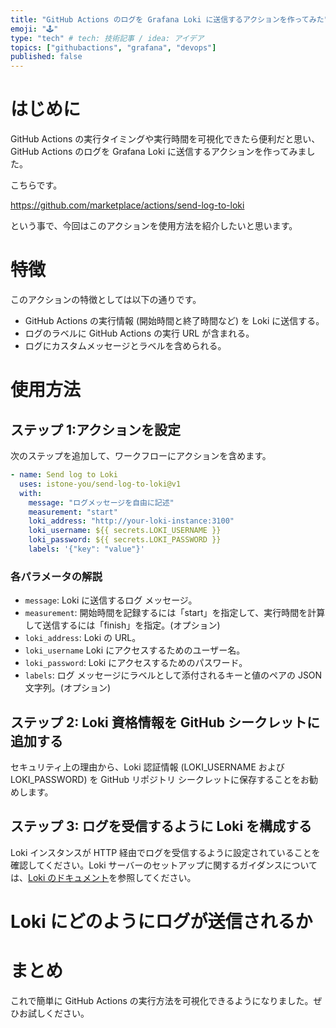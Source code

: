 ```yaml
---
title: "GitHub Actions のログを Grafana Loki に送信するアクションを作ってみた"
emoji: "🕹️"
type: "tech" # tech: 技術記事 / idea: アイデア
topics: ["githubactions", "grafana", "devops"]
published: false
---
```


# はじめに

GitHub Actions の実行タイミングや実行時間を可視化できたら便利だと思い、GitHub Actions のログを Grafana Loki に送信するアクションを作ってみました。

こちらです。

https://github.com/marketplace/actions/send-log-to-loki

という事で、今回はこのアクションを使用方法を紹介したいと思います。

# 特徴

このアクションの特徴としては以下の通りです。

- GitHub Actions の実行情報 (開始時間と終了時間など) を Loki に送信する。
- ログのラベルに GitHub Actions の実行 URL が含まれる。
- ログにカスタムメッセージとラベルを含められる。

# 使用方法

## ステップ 1:アクションを設定

次のステップを追加して、ワークフローにアクションを含めます。

```yaml:.github/workflows/***.yml
- name: Send log to Loki
  uses: istone-you/send-log-to-loki@v1
  with:
    message: "ログメッセージを自由に記述"
    measurement: "start"
    loki_address: "http://your-loki-instance:3100"
    loki_username: ${{ secrets.LOKI_USERNAME }}
    loki_password: ${{ secrets.LOKI_PASSWORD }}
    labels: '{"key": "value"}'
```

### 各パラメータの解説

- `message`: Loki に送信するログ メッセージ。
- `measurement`: 開始時間を記録するには「start」を指定して、実行時間を計算して送信するには「finish」を指定。(オプション)
- `loki_address`: Loki の URL。
- `loki_username` Loki にアクセスするためのユーザー名。
- `loki_password`: Loki にアクセスするためのパスワード。
- `labels`: ログ メッセージにラベルとして添付されるキーと値のペアの JSON 文字列。(オプション)

## ステップ 2: Loki 資格情報を GitHub シークレットに追加する

セキュリティ上の理由から、Loki 認証情報 (LOKI_USERNAME および LOKI_PASSWORD) を GitHub リポジトリ シークレットに保存することをお勧めします。

## ステップ 3: ログを受信するように Loki を構成する

Loki インスタンスが HTTP 経由でログを受信するように設定されていることを確認してください。Loki サーバーのセットアップに関するガイダンスについては、[Loki のドキュメント](https://grafana.com/docs/loki/latest/setup/)を参照してください。

# Loki にどのようにログが送信されるか

# まとめ

これで簡単に GitHub Actions の実行方法を可視化できるようになりました。ぜひお試しください。
